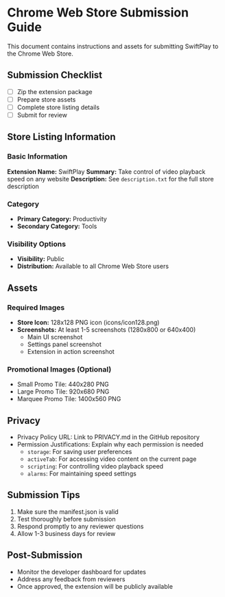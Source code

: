 # Chrome Web Store Submission Guide

This document contains instructions and assets for submitting SwiftPlay to the Chrome Web Store.

## Submission Checklist

- [ ] Zip the extension package
- [ ] Prepare store assets
- [ ] Complete store listing details
- [ ] Submit for review

## Store Listing Information

### Basic Information

**Extension Name:** SwiftPlay
**Summary:** Take control of video playback speed on any website
**Description:** See `description.txt` for the full store description

### Category
- **Primary Category:** Productivity
- **Secondary Category:** Tools

### Visibility Options
- **Visibility:** Public
- **Distribution:** Available to all Chrome Web Store users

## Assets

### Required Images
- **Store Icon:** 128x128 PNG icon (icons/icon128.png)
- **Screenshots:** At least 1-5 screenshots (1280x800 or 640x400)
  - Main UI screenshot
  - Settings panel screenshot
  - Extension in action screenshot

### Promotional Images (Optional)
- Small Promo Tile: 440x280 PNG
- Large Promo Tile: 920x680 PNG
- Marquee Promo Tile: 1400x560 PNG

## Privacy

- Privacy Policy URL: Link to PRIVACY.md in the GitHub repository
- Permission Justifications: Explain why each permission is needed
  - `storage`: For saving user preferences
  - `activeTab`: For accessing video content on the current page
  - `scripting`: For controlling video playback speed
  - `alarms`: For maintaining speed settings

## Submission Tips

1. Make sure the manifest.json is valid
2. Test thoroughly before submission
3. Respond promptly to any reviewer questions
4. Allow 1-3 business days for review

## Post-Submission

- Monitor the developer dashboard for updates
- Address any feedback from reviewers
- Once approved, the extension will be publicly available 